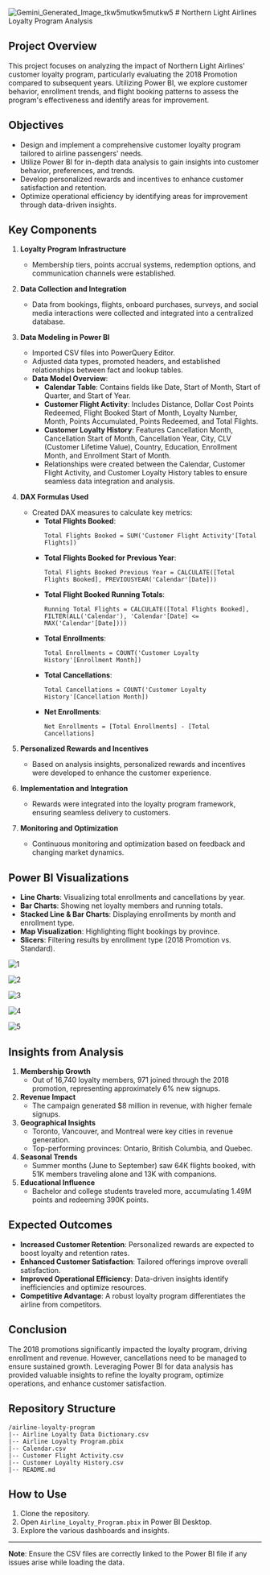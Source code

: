 ![Gemini_Generated_Image_tkw5mutkw5mutkw5](https://github.com/user-attachments/assets/6dd12111-df1e-4cfa-b972-ecad7d275067) # Northern Light Airlines Loyalty Program Analysis

## Project Overview
This project focuses on analyzing the impact of Northern Light Airlines' customer loyalty program, particularly evaluating the 2018 Promotion compared to subsequent years. Utilizing Power BI, we explore customer behavior, enrollment trends, and flight booking patterns to assess the program's effectiveness and identify areas for improvement.

## Objectives
- Design and implement a comprehensive customer loyalty program tailored to airline passengers' needs.
- Utilize Power BI for in-depth data analysis to gain insights into customer behavior, preferences, and trends.
- Develop personalized rewards and incentives to enhance customer satisfaction and retention.
- Optimize operational efficiency by identifying areas for improvement through data-driven insights.

## Key Components
1. **Loyalty Program Infrastructure**
   - Membership tiers, points accrual systems, redemption options, and communication channels were established.

2. **Data Collection and Integration**
   - Data from bookings, flights, onboard purchases, surveys, and social media interactions were collected and integrated into a centralized database.

3. **Data Modeling in Power BI**
   - Imported CSV files into PowerQuery Editor.
   - Adjusted data types, promoted headers, and established relationships between fact and lookup tables.
   - **Data Model Overview**:
     - **Calendar Table**: Contains fields like Date, Start of Month, Start of Quarter, and Start of Year.
     - **Customer Flight Activity**: Includes Distance, Dollar Cost Points Redeemed, Flight Booked Start of Month, Loyalty Number, Month, Points Accumulated, Points Redeemed, and Total Flights.
     - **Customer Loyalty History**: Features Cancellation Month, Cancellation Start of Month, Cancellation Year, City, CLV (Customer Lifetime Value), Country, Education, Enrollment Month, and Enrollment Start of Month.
     - Relationships were created between the Calendar, Customer Flight Activity, and Customer Loyalty History tables to ensure seamless data integration and analysis.

4. **DAX Formulas Used**
   - Created DAX measures to calculate key metrics:
     - **Total Flights Booked**:
       ```DAX
       Total Flights Booked = SUM('Customer Flight Activity'[Total Flights])
       ```
     - **Total Flights Booked for Previous Year**:
       ```DAX
       Total Flights Booked Previous Year = CALCULATE([Total Flights Booked], PREVIOUSYEAR('Calendar'[Date]))
       ```
     - **Total Flight Booked Running Totals**:
       ```DAX
       Running Total Flights = CALCULATE([Total Flights Booked], FILTER(ALL('Calendar'), 'Calendar'[Date] <= MAX('Calendar'[Date])))
       ```
     - **Total Enrollments**:
       ```DAX
       Total Enrollments = COUNT('Customer Loyalty History'[Enrollment Month])
       ```
     - **Total Cancellations**:
       ```DAX
       Total Cancellations = COUNT('Customer Loyalty History'[Cancellation Month])
       ```
     - **Net Enrollments**:
       ```DAX
       Net Enrollments = [Total Enrollments] - [Total Cancellations]
       ```

5. **Personalized Rewards and Incentives**
   - Based on analysis insights, personalized rewards and incentives were developed to enhance the customer experience.

6. **Implementation and Integration**
   - Rewards were integrated into the loyalty program framework, ensuring seamless delivery to customers.

7. **Monitoring and Optimization**
   - Continuous monitoring and optimization based on feedback and changing market dynamics.

## Power BI Visualizations
- **Line Charts**: Visualizing total enrollments and cancellations by year.
- **Bar Charts**: Showing net loyalty members and running totals.
- **Stacked Line & Bar Charts**: Displaying enrollments by month and enrollment type.
- **Map Visualization**: Highlighting flight bookings by province.
- **Slicers**: Filtering results by enrollment type (2018 Promotion vs. Standard).

![1](https://github.com/user-attachments/assets/915621ce-2932-488e-911c-07b96a960f00)

![2](https://github.com/user-attachments/assets/4ac861fe-6615-41c9-99aa-a092f153940a)

![3](https://github.com/user-attachments/assets/bed084c7-29cc-4308-a033-7ff01c1d99c1)

![4](https://github.com/user-attachments/assets/a14b6051-7c2b-41d7-a7e4-05f9d32a37d9)

![5](https://github.com/user-attachments/assets/add07cbf-df2d-4ea5-ae7e-827e97a4444b)

## Insights from Analysis
1. **Membership Growth**
   - Out of 16,740 loyalty members, 971 joined through the 2018 promotion, representing approximately 6% new signups.
2. **Revenue Impact**
   - The campaign generated $8 million in revenue, with higher female signups.
3. **Geographical Insights**
   - Toronto, Vancouver, and Montreal were key cities in revenue generation.
   - Top-performing provinces: Ontario, British Columbia, and Quebec.
4. **Seasonal Trends**
   - Summer months (June to September) saw 64K flights booked, with 51K members traveling alone and 13K with companions.
5. **Educational Influence**
   - Bachelor and college students traveled more, accumulating 1.49M points and redeeming 390K points.

## Expected Outcomes
- **Increased Customer Retention**: Personalized rewards are expected to boost loyalty and retention rates.
- **Enhanced Customer Satisfaction**: Tailored offerings improve overall satisfaction.
- **Improved Operational Efficiency**: Data-driven insights identify inefficiencies and optimize resources.
- **Competitive Advantage**: A robust loyalty program differentiates the airline from competitors.

## Conclusion
The 2018 promotions significantly impacted the loyalty program, driving enrollment and revenue. However, cancellations need to be managed to ensure sustained growth. Leveraging Power BI for data analysis has provided valuable insights to refine the loyalty program, optimize operations, and enhance customer satisfaction.

## Repository Structure
```
/airline-loyalty-program
|-- Airline Loyalty Data Dictionary.csv
|-- Airline Loyalty Program.pbix
|-- Calendar.csv
|-- Customer Flight Activity.csv
|-- Customer Loyalty History.csv
|-- README.md
```

## How to Use
1. Clone the repository.
2. Open `Airline_Loyalty_Program.pbix` in Power BI Desktop.
3. Explore the various dashboards and insights.

---

**Note**: Ensure the CSV files are correctly linked to the Power BI file if any issues arise while loading the data.

